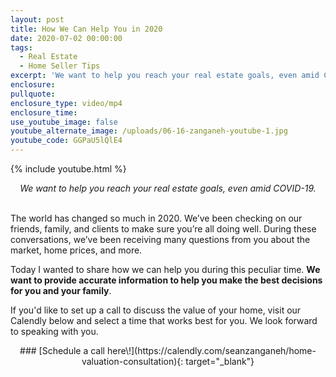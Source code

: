 ```yaml
---
layout: post
title: How We Can Help You in 2020
date: 2020-07-02 00:00:00
tags:
  - Real Estate
  - Home Seller Tips
excerpt: 'We want to help you reach your real estate goals, even amid COVID-19.'
enclosure:
pullquote:
enclosure_type: video/mp4
enclosure_time:
use_youtube_image: false
youtube_alternate_image: /uploads/06-16-zanganeh-youtube-1.jpg
youtube_code: GGPaU5lQlE4
---
```


{% include youtube.html %}

<center><em>We want to help you reach your real estate goals, even amid COVID-19.</em></center>

<br>The world has changed so much in 2020. We’ve been checking on our friends, family, and clients to make sure you’re all doing well. During these conversations, we’ve been receiving many questions from you about the market, home prices, and more.

Today I wanted to share how we can help you during this peculiar time. **We want to provide accurate information to help you make the best decisions for you and your family**.

If you'd like to set up a call to discuss the value of your home, visit our Calendly below and select a time that works best for you. We look forward to speaking with you.

<center>### [Schedule a call here\!](https://calendly.com/seanzanganeh/home-valuation-consultation){: target="_blank"}</center>